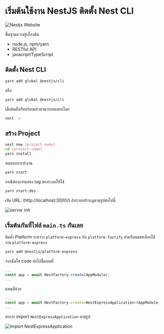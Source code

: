 # เริ่มต้นใช้งาน NestJS ติดตั้ง Nest CLI 
![Nestjs Website](https://storage.kaikannook.com/image/showimage/common/blog/6204ab0f546247d9cc24b4e2f516528d.png)

พื้นฐานความรู้เบื้องต้น
- node.js, npm/yarn
- RESTful API
- javacript/TypeScript

## ติดตั้ง Nest CLI
```bash
yarn add global @nestjs/cli
```
หรือ

```bash
yarn add global @nestjs/cli
```
เมื่อติดตั้งเรียบร้อยแล้วสามารถทดสอบโดย
```bash
nest -v
```

## สร้าง Project
```bash
nest new [project-name]
cd [project-name]
yarn install
```
ทดสอบการทำงาน
```bash
yarn start
```
กรณีต้องการแสดง log ของระบบให้ใช้
```bash
yarn start:dev
```
เปิด URL: (http://localhost:3000/)
ถ้าระบบปรากฏตามรูปต่อไปนี้

![server init](https://storage.kaikannook.com/image/showimage/common/blog/10105b953eda9ecc107ebc106e452dfed43c.png)

## เริ่มต้นกันที่ไฟล์ `main.ts` กันเลย
ติดตั้ง Platform ระหว่าง `platform-express` กับ `platform-fastify` สำหรับผมขอเลือกใช้งาน `platform-express`
```bash
yarn add @nestjs/platform-express
```
จากนั้นใส่ code ต่อไปนี้แทนที่
```javascript
...
const app = await NestFactory.create(AppModule);
...
```
แทนที่ด้วย
```javascript
...
const app = await NestFactory.create<NestExpressApplication>(AppModule);
...
```
ทำการ import `NestExpressApplication` ตามรูป

![Import NestExpressApplication](https://storage.kaikannook.com/image/upload/image/showimage/common/blog/f6b5be51018c7ccf54a938bd410107c3662.png)




















